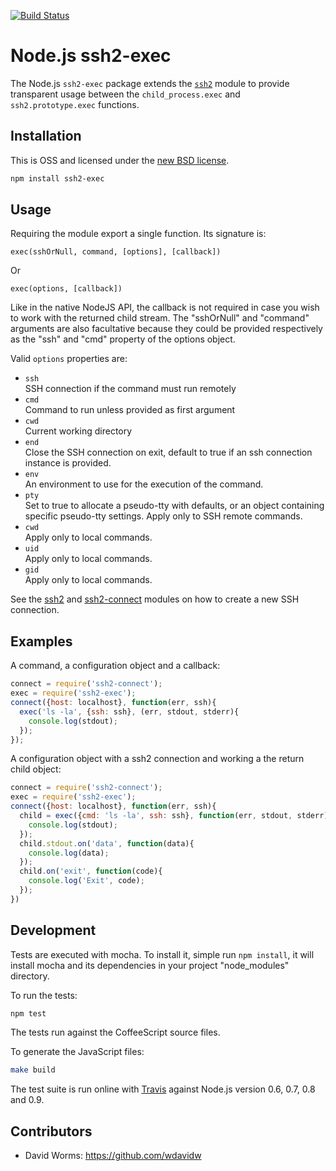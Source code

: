 [![Build Status](https://secure.travis-ci.org/adaltas/node-ssh2-exec.svg)][travis]

Node.js ssh2-exec
=================

The Node.js `ssh2-exec` package extends the [`ssh2`][ssh2] module to provide
transparent usage between the `child_process.exec` and `ssh2.prototype.exec`
functions.

Installation
------------

This is OSS and licensed under the [new BSD license][license].

```bash
npm install ssh2-exec
```

Usage
-----

Requiring the module export a single function. Its signature is:

`exec(sshOrNull, command, [options], [callback])`

Or

`exec(options, [callback])`

Like in the native NodeJS API, the callback is not required in case you wish to
work with the returned child stream. The "sshOrNull" and "command" arguments are
also facultative because they could be provided respectively as the "ssh" and
"cmd" property of the options object.

Valid `options` properties are:   

- `ssh`   
  SSH connection if the command must run remotely   
- `cmd`   
  Command to run unless provided as first argument   
- `cwd`   
  Current working directory   
- `end`   
  Close the SSH connection on exit, default to true if an ssh connection
  instance is provided.   
- `env`   
  An environment to use for the execution of the command.   
- `pty`   
  Set to true to allocate a pseudo-tty with defaults, or an object containing
  specific pseudo-tty settings. Apply only to SSH remote commands.   
- `cwd`   
  Apply only to local commands.   
- `uid`   
  Apply only to local commands.   
- `gid`   
  Apply only to local commands.   

See the [ssh2] and [ssh2-connect] modules on how to create a new SSH connection. 

## Examples

A command, a configuration object and a callback:

```js
connect = require('ssh2-connect');
exec = require('ssh2-exec');
connect({host: localhost}, function(err, ssh){
  exec('ls -la', {ssh: ssh}, (err, stdout, stderr){
    console.log(stdout);
  });
});
```

A configuration object with a ssh2 connection and working a the return child
object:

```js
connect = require('ssh2-connect');
exec = require('ssh2-exec');
connect({host: localhost}, function(err, ssh){
  child = exec({cmd: 'ls -la', ssh: ssh}, function(err, stdout, stderr){
    console.log(stdout);
  });
  child.stdout.on('data', function(data){
    console.log(data);
  });
  child.on('exit', function(code){
    console.log('Exit', code);
  });
})
```

## Development

Tests are executed with mocha. To install it, simple run `npm install`, it will
install mocha and its dependencies in your project "node_modules" directory.

To run the tests:
```bash
npm test
```

The tests run against the CoffeeScript source files.

To generate the JavaScript files:
```bash
make build
```

The test suite is run online with [Travis][travis] against Node.js version 0.6,
0.7, 0.8 and 0.9.

## Contributors

- David Worms: <https://github.com/wdavidw>

[travis]: http://travis-ci.org/adaltas/node-ssh2-exec
[ssh2]: https://github.com/mscdex/ssh2
[ssh2-connect]: https://github.com/adaltas/node-ssh2-connect
[license]: https://github.com/adaltas/node-ssh2-exec/blob/master/LICENSE.md
